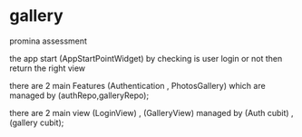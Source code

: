 # gallery

promina assessment

the app start (AppStartPointWidget) by checking is user login or not then return the right view

there are 2 main Features (Authentication , PhotosGallery) which are managed by (authRepo,galleryRepo);

there are 2 main view (LoginView) , (GalleryView) managed by (Auth cubit) , (gallery cubit);
